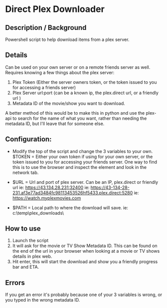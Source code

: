 
# Direct Plex Downloader  

## Description / Background
Powershell script to help download items from a plex server.

## Details
Can be used on your own server or on a remote friends server as well.
Requires knowing a few things about the plex server:
1. Plex Token (Either the server owners token, or the token issued to you for accessing a friends server)
2. Plex Server url:port (can be a known ip, the plex.direct url, or a friendly url )
3. Metadata ID of the movie/show you want to download.

A better method of this would be to make this in python and use the plex-api to search for the name of what you want, 
rather than needing the metadata ID, but I'll leave that for someone else.

## Configuration:
* Modify the top of the script and change the 3 variables to your own.
$TOKEN = Either your own token if using for your own server, or the token issued to you for accessing your friends server.
One way to find this is to use the browser and inspect the element and look in the network tab.

* $URL = Url and port of plex server. Can be an IP, plex.direct or friendly url
ie: https://43.134.28.231:32400
ie: https://43-134-28-231.af3e77ad3484fc98113453526hf5433.plex.direct:5280
ie: https://watch.myplexmovies.com

* $PATH = Local path to where the download will save.
ie: c:\temp\plex_downloads\

## How to use
1. Launch the script
2. It will ask for the movie or TV Show Metadata ID.
This can be found on the end of the url in your browser when looking at a movie or TV shows details in plex web.
3. Hit enter, this will start the download and show you a friendly progress bar and ETA.

## Errors
If you get an error it's probably because one of your 3 variables is wrong, or you typed in the wrong metadata ID.
